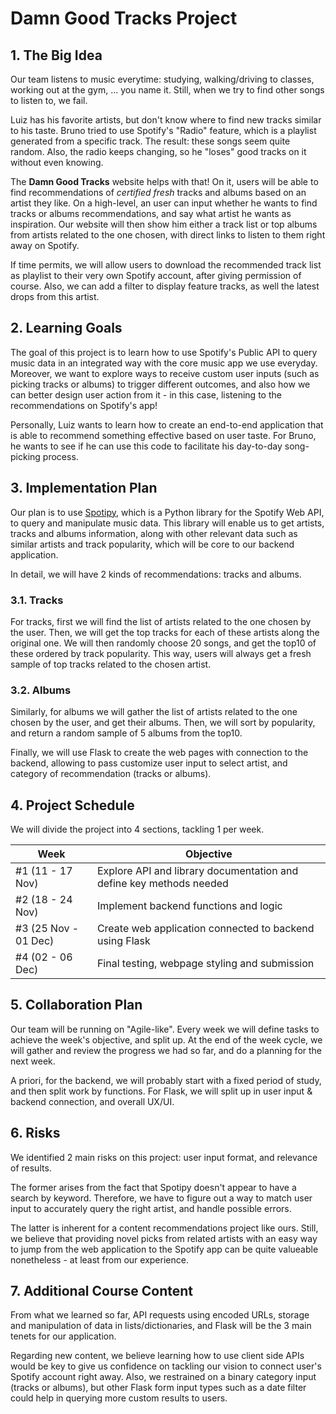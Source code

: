 # Damn Good Tracks Project

## 1. The Big Idea
Our team listens to music everytime: studying, walking/driving to classes, working out at the gym, ... you name it. Still, when we try to find other songs to listen to, we fail. 

Luiz has his favorite artists, but don't know where to find new tracks similar to his taste. 
Bruno tried to use Spotify's "Radio" feature, which is a playlist generated from a specific track. The result: these songs seem quite random. Also, the radio keeps changing, so he "loses" good tracks on it without even knowing. 

The **Damn Good Tracks** website helps with that! On it, users will be able to find recommendations of *certified fresh* tracks and albums based on an artist they like. On a high-level, an user can input whether he wants to find tracks or albums recommendations, and say what artist he wants as inspiration. Our website will then show him either a track list or top albums from artists related to the one chosen, with direct links to listen to them right away on Spotify.

If time permits, we will allow users to download the recommended track list as playlist to their very own Spotify account, after giving permission of course. Also, we can add a filter to display feature tracks, as well the latest drops from this artist.

## 2. Learning Goals
The goal of this project is to learn how to use Spotify's Public API to query music data in an integrated way with the core music app we use everyday. Moreover, we want to explore ways to receive custom user inputs (such as picking tracks or albums) to trigger different outcomes, and also how we can better design user action from it - in this case, listening to the recommendations on Spotify's app!

Personally, Luiz wants to learn how to create an end-to-end application that is able to recommend something effective based on user taste. For Bruno, he wants to see if he can use this code to facilitate his day-to-day song-picking process.

## 3. Implementation Plan
Our plan is to use [Spotipy](https://spotipy.readthedocs.io/en/2.21.0/), which is a Python library for the Spotify Web API, to query and manipulate music data. This library will enable us to get artists, tracks and albums information, along with other relevant data such as similar artists and track popularity, which will be core to our backend application. 

In detail, we will have 2 kinds of recommendations: tracks and albums. 

### 3.1. Tracks
For tracks, first we will find the list of artists related to the one chosen by the user. Then, we will get the top tracks for each of these artists along the original one. We will then randomly choose 20 songs, and get the top10 of these ordered by track popularity. This way, users will always get a fresh sample of top tracks related to the chosen artist.

### 3.2. Albums
Similarly, for albums we will gather the list of artists related to the one chosen by the user, and get their albums. Then, we will sort by popularity, and return a random sample of 5 albums from the top10. 

Finally, we will use Flask to create the web pages with connection to the backend, allowing to pass customize user input to select artist, and category of recommendation (tracks or albums).

## 4. Project Schedule
We will divide the project into 4 sections, tackling 1 per week.

| Week      | Objective |
| ----------- | ----------- |
| #1 (11 - 17 Nov)      | Explore API and library documentation and define key methods needed       |
| #2 (18 - 24 Nov)   | Implement backend functions and logic       |
| #3 (25 Nov - 01 Dec)     | Create web application connected to backend using Flask        |
| #4 (02 - 06 Dec)   | Final testing, webpage styling and submission        |

## 5. Collaboration Plan
Our team will be running on "Agile-like". Every week we will define tasks to achieve the week's objective, and split up. At the end of the week cycle, we will gather and review the progress we had so far, and do a planning for the next week.

A priori, for the backend, we will probably start with a fixed period of study, and then split work by functions. For Flask, we will split up in user input & backend connection, and overall UX/UI.

## 6. Risks
We identified 2 main risks on this project: user input format, and relevance of results. 

The former arises from the fact that Spotipy doesn't appear to have a search by keyword. Therefore, we have to figure out a way to match user input to accurately query the right artist, and handle possible errors. 

The latter is inherent for a content recommendations project like ours. Still, we believe that providing novel picks from related artists with an easy way to jump from the web application to the Spotify app can be quite valueable nonetheless - at least from our experience.

## 7. Additional Course Content
From what we learned so far, API requests using encoded URLs, storage and manipulation of data in lists/dictionaries, and Flask will be the 3 main tenets for our application. 

Regarding new content, we believe learning how to use client side APIs would be key to give us confidence on tackling our vision to connect user's Spotify account right away. Also, we restrained on a binary category input (tracks or albums), but other Flask form input types such as a date filter could help in querying more custom results to users. 